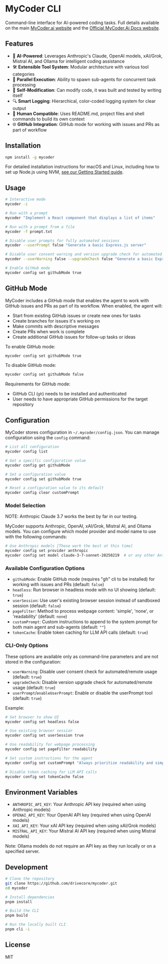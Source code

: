 # MyCoder CLI

Command-line interface for AI-powered coding tasks. Full details available on the main [MyCoder.ai website](https://mycoder.ai) and the [Official MyCoder.Ai Docs website](https://docs.mycoder.ai).

## Features

- 🤖 **AI-Powered**: Leverages Anthropic's Claude, OpenAI models, xAI/Grok, Mistral AI, and Ollama for intelligent coding assistance
- 🛠️ **Extensible Tool System**: Modular architecture with various tool categories
- 🔄 **Parallel Execution**: Ability to spawn sub-agents for concurrent task processing
- 📝 **Self-Modification**: Can modify code, it was built and tested by writing itself
- 🔍 **Smart Logging**: Hierarchical, color-coded logging system for clear output
- 👤 **Human Compatible**: Uses README.md, project files and shell commands to build its own context
- 🌐 **GitHub Integration**: GitHub mode for working with issues and PRs as part of workflow

## Installation

```bash
npm install -g mycoder
```

For detailed installation instructions for macOS and Linux, including how to set up Node.js using NVM, [see our Getting Started guide](https://docs.mycoder.ai/docs/getting-started/).

## Usage

```bash
# Interactive mode
mycoder -i

# Run with a prompt
mycoder "Implement a React component that displays a list of items"

# Run with a prompt from a file
mycoder -f prompt.txt

# Disable user prompts for fully automated sessions
mycoder --userPrompt false "Generate a basic Express.js server"

# Disable user consent warning and version upgrade check for automated environments
mycoder --userWarning false --upgradeCheck false "Generate a basic Express.js server"

# Enable GitHub mode
mycoder config set githubMode true
```

## GitHub Mode

MyCoder includes a GitHub mode that enables the agent to work with GitHub issues and PRs as part of its workflow. When enabled, the agent will:

- Start from existing GitHub issues or create new ones for tasks
- Create branches for issues it's working on
- Make commits with descriptive messages
- Create PRs when work is complete
- Create additional GitHub issues for follow-up tasks or ideas

To enable GitHub mode:

```bash
mycoder config set githubMode true
```

To disable GitHub mode:

```bash
mycoder config set githubMode false
```

Requirements for GitHub mode:

- GitHub CLI (`gh`) needs to be installed and authenticated
- User needs to have appropriate GitHub permissions for the target repository

## Configuration

MyCoder stores configuration in `~/.mycoder/config.json`. You can manage configuration using the `config` command:

```bash
# List all configuration
mycoder config list

# Get a specific configuration value
mycoder config get githubMode

# Set a configuration value
mycoder config set githubMode true

# Reset a configuration value to its default
mycoder config clear customPrompt

```

### Model Selection

NOTE: Anthropic Claude 3.7 works the best by far in our testing.

MyCoder supports Anthropic, OpenAI, xAI/Grok, Mistral AI, and Ollama models. You can configure which model provider and model name to use with the following commands:

```bash
# Use Anthropic models [These work the best at this time]
mycoder config set provider anthropic
mycoder config set model claude-3-7-sonnet-20250219  # or any other Anthropic model

```

### Available Configuration Options

- `githubMode`: Enable GitHub mode (requires "gh" cli to be installed) for working with issues and PRs (default: `false`)
- `headless`: Run browser in headless mode with no UI showing (default: `true`)
- `userSession`: Use user's existing browser session instead of sandboxed session (default: `false`)
- `pageFilter`: Method to process webpage content: 'simple', 'none', or 'readability' (default: `none`)
- `customPrompt`: Custom instructions to append to the system prompt for both main agent and sub-agents (default: `""`)
- `tokenCache`: Enable token caching for LLM API calls (default: `true`)

### CLI-Only Options

These options are available only as command-line parameters and are not stored in the configuration:

- `userWarning`: Disable user consent check for automated/remote usage (default: `true`)
- `upgradeCheck`: Disable version upgrade check for automated/remote usage (default: `true`)
- `userPrompt`/`enableUserPrompt`: Enable or disable the userPrompt tool (default: `true`)

Example:

```bash
# Set browser to show UI
mycoder config set headless false

# Use existing browser session
mycoder config set userSession true

# Use readability for webpage processing
mycoder config set pageFilter readability

# Set custom instructions for the agent
mycoder config set customPrompt "Always prioritize readability and simplicity in your code. Prefer TypeScript over JavaScript when possible."

# Disable token caching for LLM API calls
mycoder config set tokenCache false
```

## Environment Variables

- `ANTHROPIC_API_KEY`: Your Anthropic API key (required when using Anthropic models)
- `OPENAI_API_KEY`: Your OpenAI API key (required when using OpenAI models)
- `XAI_API_KEY`: Your xAI API key (required when using xAI/Grok models)
- `MISTRAL_API_KEY`: Your Mistral AI API key (required when using Mistral models)

Note: Ollama models do not require an API key as they run locally or on a specified server.

## Development

```bash
# Clone the repository
git clone https://github.com/drivecore/mycoder.git
cd mycoder

# Install dependencies
pnpm install

# Build the CLI
pnpm build

# Run the locally built CLI
pnpm cli -i
```

## License

MIT
